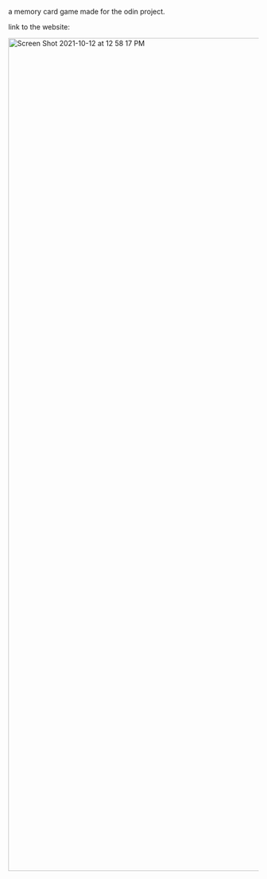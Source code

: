 a memory card game made for the odin project.

link to the website: 

<img width="1674" alt="Screen Shot 2021-10-12 at 12 58 17 PM" src="https://user-images.githubusercontent.com/17935336/137006079-8cff1946-3020-4fed-acf5-dda1f40e9702.png">
